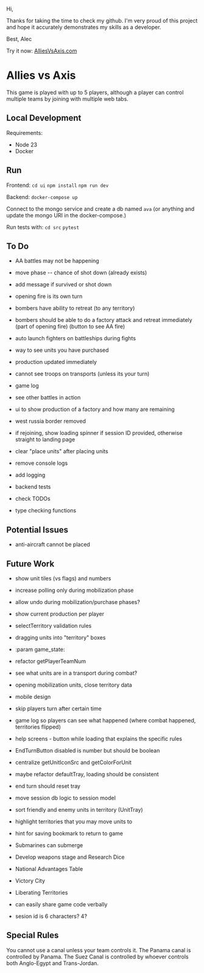 Hi,

Thanks for taking the time to check my github. I'm very proud of this project and hope it
accurately demonstrates my skills as a developer.

Best,
Alec

Try it now: [AlliesVsAxis.com](https://AlliesVsAxis.com)

# Allies vs Axis

This game is played with up to 5 players, although a player can control multiple teams
by joining with multiple web tabs.

## Local Development

Requirements:

-   Node 23
-   Docker

## Run

Frontend:
`cd ui`
`npm install`
`npm run dev`

Backend:
`docker-compose up`

Connect to the mongo service and create a db named `ava` (or anything and update the mongo URI in the docker-compose.)

Run tests with:
`cd src`
`pytest`

## To Do

-   AA battles may not be happening

-   move phase -- chance of shot down (already exists)
-   add message if survived or shot down

-   opening fire is its own turn
-   bombers have ability to retreat (to any territory)

-   bombers should be able to do a factory attack and retreat immediately
    (part of opening fire)
    (button to see AA fire)

-   auto launch fighters on battleships during fights
-   way to see units you have purchased
-   production updated immediately

-   cannot see troops on transports (unless its your turn)

-   game log

-   see other battles in action

-   ui to show production of a factory and how many are remaining

-   west russia border removed

-   if rejoining, show loading spinner if session ID provided, otherwise straight to landing page

-   clear "place units" after placing units

-   remove console logs
-   add logging

-   backend tests
-   check TODOs
-   type checking functions

## Potential Issues

-   anti-aircraft cannot be placed

## Future Work

-   show unit tiles (vs flags) and numbers
-   increase polling only during mobilization phase
-   allow undo during mobilization/purchase phases?

-   show current production per player
-   selectTerritory validation rules

-   dragging units into "territory" boxes

-   :param game_state:

-   refactor getPlayerTeamNum
-   see what units are in a transport during combat?
-   opening mobilization units, close territory data

-   mobile design

-   skip players turn after certain time

-   game log so players can see what happened (where combat happened, territories flipped)
-   help screens - button while loading that explains the specific rules
-   EndTurnButton disabled is number but should be boolean
-   centralize getUnitIconSrc and getColorForUnit

-   maybe refactor defaultTray, loading should be consistent
-   end turn should reset tray

-   move session db logic to session model
-   sort friendly and enemy units in territory (UnitTray)
-   highlight territories that you may move units to
-   hint for saving bookmark to return to game

-   Submarines can submerge
-   Develop weapons stage and Research Dice
-   National Advantages Table

-   Victory City
-   Liberating Territories

-   can easily share game code verbally
-   sesion id is 6 characters? 4?

## Special Rules

You cannot use a canal unless your team controls it.
The Panama canal is controlled by Panama.
The Suez Canal is controlled by whoever controls both Anglo-Egypt and Trans-Jordan.
